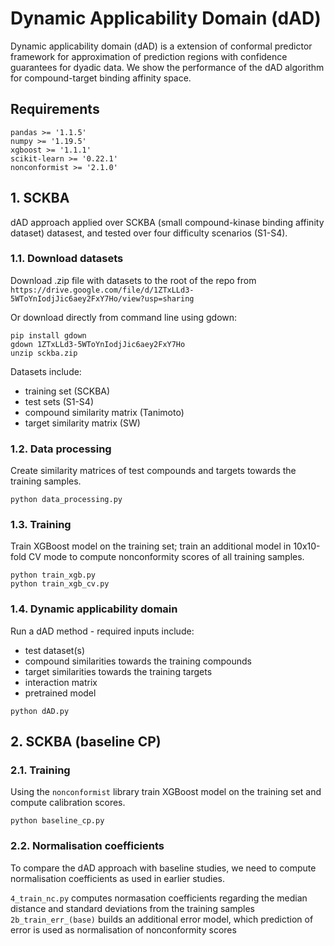# Dynamic Applicability Domain (dAD)
Dynamic applicability domain (dAD) is a extension of conformal predictor framework for approximation of prediction regions with confidence guarantees for dyadic data. We show the performance of the dAD algorithm for compound-target binding affinity space.

## Requirements
```
pandas >= '1.1.5'
numpy >= '1.19.5'
xgboost >= '1.1.1'
scikit-learn >= '0.22.1'
nonconformist >= '2.1.0'
```

## 1. SCKBA
dAD approach applied over SCKBA (small compound-kinase binding affinity dataset) datasest, and tested over four difficulty scenarios (S1-S4).

### 1.1. Download datasets 
Download .zip file with datasets to the root of the repo from `https://drive.google.com/file/d/1ZTxLLd3-5WToYnIodjJic6aey2FxY7Ho/view?usp=sharing`

Or download directly from command line using gdown:
```
pip install gdown
gdown 1ZTxLLd3-5WToYnIodjJic6aey2FxY7Ho
unzip sckba.zip
```

Datasets include:
- training set (SCKBA)
- test sets (S1-S4)
- compound similarity matrix (Tanimoto)
- target similarity matrix (SW)


### 1.2. Data processing
Create similarity matrices of test compounds and targets towards the training samples.

```
python data_processing.py  
```

### 1.3. Training
Train XGBoost model on the training set; train an additional model in 10x10-fold CV mode to compute nonconformity scores of all training samples.

```
python train_xgb.py 
python train_xgb_cv.py
```


### 1.4. Dynamic applicability domain 

Run a dAD method - required inputs include:
- test dataset(s)
- compound similarities towards the training compounds
- target similarities towards the training targets
- interaction matrix 
- pretrained model

```
python dAD.py
```

## 2. SCKBA (baseline CP)

### 2.1. Training
Using the `nonconformist` library train XGBoost model on the training set and compute calibration scores.

```
python baseline_cp.py 
```

### 2.2. Normalisation coefficients
To compare the dAD approach with baseline studies, we need to compute normalisation coefficients as used in earlier studies.

`4_train_nc.py` computes normasation coefficients regarding the median distance and standard deviations from the training samples
`2b_train_err_(base)` builds an additional error model, which prediction of error is used as normalisation of nonconformity scores
